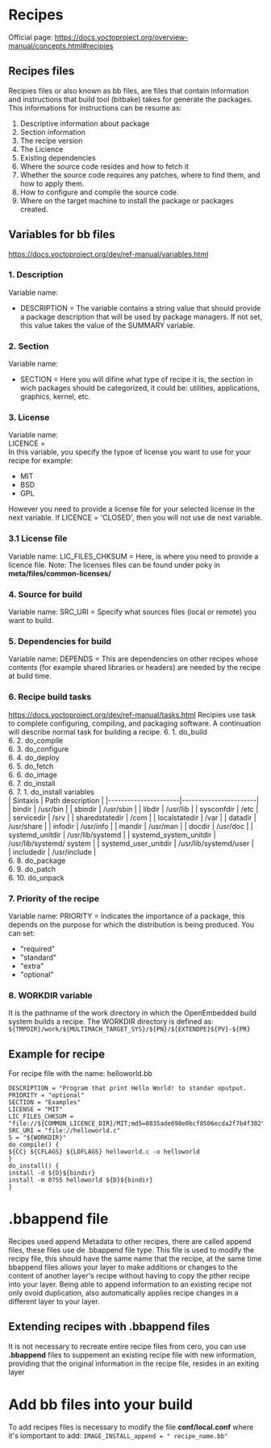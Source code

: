 # Recipes
Official page: https://docs.yoctoproject.org/overview-manual/concepts.html#recipies

## Recipes files
Recipies files or also known as bb files, are files that contain information and instructions that build tool (bitbake) takes for generate the packages. This informations for instructions can be resume as:
1. Descriptive information about package
2. Section information
2. The recipe version
3. The Licience
3. Existing dependencies 
4. Where the source code resides and how to fetch it 
5. Whether the source code requires any patches, where to find them, and how to apply them.
6. How to configure and compile the source code.
7. Where on the target machine to install the package or packages created.
## Variables for bb files
https://docs.yoctoproject.org/dev/ref-manual/variables.html
### 1. Description
Variable name:
- DESCRIPTION = 
The variable contains a string value that should provide a package description that will be used by package managers. If not set, this value takes the value of the SUMMARY variable.
### 2. Section
Variable name:
- SECTION = 
Here you will difine what type of recipe it is, the section in wich packages should be categorized, it could be: utilities, applications, graphics, kernel, etc.
### 3. License
Variable name:  
LICENCE =   
In this variable, you specify the typoe of license you want to use for your recipe for example:

- MIT
- BSD
- GPL  

However you need to provide a license file for your selected license in the next variable. If LICENCE = 'CLOSED', then you will not use de next variable.
### 3.1 License file
Variable name:
LIC_FILES_CHKSUM = 
Here, is where you need to provide a licence file.
Note: The licenses files can be found under poky in **meta/files/common-licenses/**
### 4. Source for build
Variable name:
SRC_URI = 
Specify what sources files (local or remote) you want to build. 
### 5. Dependencies for build
Variable name:
DEPENDS =
This are dependencies on other recipes whose contents (for example shared libraries or headers) are needed by the recipe at build time.
### 6. Recipe build tasks
https://docs.yoctoproject.org/dev/ref-manual/tasks.html
Recipies use task to complete configuring, compiling, and packaging software. A continuation will describe normal task for building a recipe.
6. 1. do_build  
6. 2. do_compile  
6. 3. do_configure  
6. 4. do_deploy  
6. 5. do_fetch  
6. 6. do_image  
6. 7. do_install  
6. 7. 1. do_install variables   
| Sintaxis             |      Path description |
|----------------------|-----------------------|
| bindir               |        /usr/bin       |
| sbindir   	       |        /usr/sbin      |
| libdir	           |        /usr/lib       |
| sysconfdir	       |        /etc           |
| servicedir	       |        /srv           | 
| sharedstatedir	   |        /com           |
| localstatedir	       |        /var           | 
| datadir	           |        /usr/share     |
| infodir	           |        /usr/info      |
| mandir	           |        /usr/man       |
| docdir	           |        /usr/doc       |
| systemd_unitdir	   |        /usr/lib/systemd |
| systemd_system_unitdir  | 	/usr/lib/systemd/ system |
| systemd_user_unitdir	  |     /usr/lib/systemd/user |  
| includedir	          |     /usr/include |  
6. 8. do_package  
6. 9. do_patch  
6. 10. do_unpack  
### 7. Priority of the recipe
Variable name:
PRIORITY =
Indicates the importance of a package, this depends on the purpose for which the distribution is being produced.
You can set:
- "required"
- "standard"
- "extra"
- "optional"
### 8. WORKDIR variable
It is the pathname of the work directory in which the OpenEmbedded build system builds a recipe.
The WORKDIR directory is defined as:
``` ${TMPDIR}/work/${MULTIMACH_TARGET_SYS}/${PN}/${EXTENDPE}${PV}-${PR} ``` 

## Example for recipe
For recipe file with the name:  helloworld.bb 
```
DESCRIPTION = "Program that print Hello World! to standar oputput. 
PRIORITY = "optional" 
SECTION = "Examples" 
LICENSE = "MIT" 
LIC_FILES_CHKSUM = "file://${COMMON_LICENCE_DIR}/MIT;md5=0835ade698e0bcf8506ecda2f7b4f302" 
SRC_URI = "file://helloworld.c" 
S = "${WORKDIR}" 
do_compile() { 
${CC} ${CFLAGS} ${LDFLAGS} helloworld.c -o helloworld 
} 
do_install() { 
install -d ${D}${bindir} 
install -m 0755 helloworld ${D}${bindir} 
} 
```
# .bbappend file
Recipes used append Metadata to other recipes, there are called append files, these files use de .bbappend file type. This file is used to modify the recipy file, this should have the same name that the recipe, at the same time bbappend files allows your layer to make additions or changes to the content of another layer's recipe without having to copy the pther recipe into your layer.
Being able to append information to an existing recipe not only ovoid duplication, also automatically applies recipe changes in a different layer to your layer.
## Extending recipes with .bbappend files
It is not necessary to recreate entire recipe files from cero, you can use **.bbappend** files to suppement an existing recipe file with new information, providing that the original information in the recipe file, resides in an exiting layer
# Add bb files into your build
To add recipes files is necessary to modify the file **conf/local.conf** where it's iomportant to add:
``` IMAGE_INSTALL_append = " recipe_name.bb" ``` 
